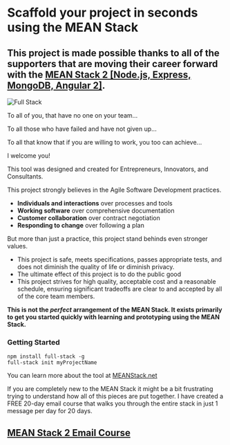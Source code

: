 # Scaffold your project in seconds using the MEAN Stack

## This project is made possible thanks to all of the supporters that are moving their career forward with the [MEAN Stack 2 [Node.js, Express, MongoDB, Angular 2]](https://www.learnmean.com/?s==github&o=mean-stack).

![Full Stack]('/images/modules/commit/trans_bg.gif')

To all of you, that have no one on your team...

To all those who have failed and have not given up...

To all that know that if you are willing to work, you too can achieve...

I welcome you!

This tool was designed and created for Entrepreneurs, Innovators, and Consultants. 

This project strongly believes in the Agile Software Development practices.

* **Individuals and interactions** over processes and tools
* **Working software** over comprehensive documentation
* **Customer collaboration** over contract negotiation
* **Responding to change** over following a plan

But more than just a practice, this project stand behinds even stronger values.

* This project is safe, meets specifications, passes appropriate tests, and does not diminish the quality of life or diminish privacy.
* The ultimate effect of this project is to do the public good
* This project strives for high quality, acceptable cost and a reasonable schedule, ensuring significant tradeoffs are clear to and accepted by all of the core team members.

**This is not the *perfect* arrangement of the MEAN Stack. It exists primarily to get you started quickly with learning and prototyping using the MEAN Stack.**

### Getting Started

```
npm install full-stack -g
full-stack init myProjectName
```

You can learn more about the tool at [MEANStack.net](https://www.meanstack.net/)

If you are completely new to the MEAN Stack it might be a bit frustrating trying to understand how all of this pieces are put together. I have created a FREE 20-day email course that walks you through the entire stack in just 1 message per day for 20 days.

## [MEAN Stack 2 Email Course](https://list.codewithintent.com/full-stack?list=codewithintent&source=github-email-course&form=28&dest=full-stack-confirm)
